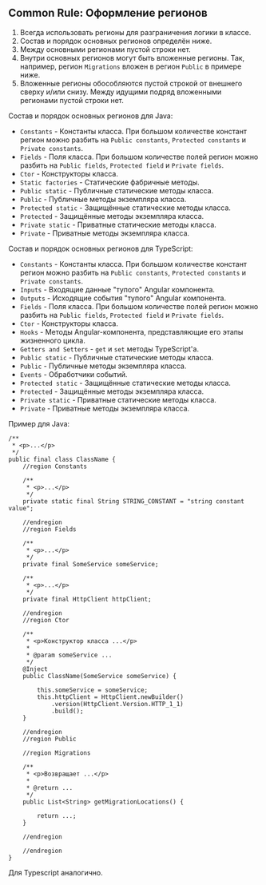 ## Common Rule: Оформление регионов

1. Всегда использовать регионы для разграничения логики в классе.
2. Состав и порядок основных регионов определён ниже.
3. Между основными регионами пустой строки нет.
4. Внутри основных регионов могут быть вложенные регионы. Так, например, регион `Migrations` вложен в регион `Public` в примере ниже.
5. Вложенные регионы обособляются пустой строкой от внешнего сверху и/или снизу. Между идущими подряд вложенными регионами пустой строки нет.

Состав и порядок основных регионов для Java:

- `Constants` - Константы класса. При большом количестве констант регион можно разбить на `Public constants`, `Protected constants` и `Private constants`.
- `Fields` - Поля класса. При большом количестве полей регион можно разбить на `Public fields`, `Protected field` и `Private fields`.
- `Ctor` - Конструкторы класса.
- `Static factories` - Статические фабричные методы.
- `Public static` - Публичные статические методы класса.
- `Public` - Публичные методы экземпляра класса.
- `Protected static` - Защищённые статические методы класса.
- `Protected` - Защищённые методы экземпляра класса.
- `Private static` - Приватные статические методы класса.
- `Private` - Приватные методы экземпляра класса.

Состав и порядок основных регионов для TypeScript:

- `Constants` - Константы класса. При большом количестве констант регион можно разбить на `Public constants`, `Protected constants` и `Private constants`.
- `Inputs` - Входящие данные "тупого" Angular компонента.
- `Outputs` - Исходящие события "тупого" Angular компонента.
- `Fields` - Поля класса. При большом количестве полей регион можно разбить на `Public fields`, `Protected field` и `Private fields`.
- `Ctor` - Конструкторы класса.
- `Hooks` - Методы Angular-компонента, представляющие его этапы жизненного цикла.
- `Getters and Setters` - `get` и `set` методы TypeScript'а.
- `Public static` - Публичные статические методы класса.
- `Public` - Публичные методы экземпляра класса.
- `Events` - Обработчики событий.
- `Protected static` - Защищённые статические методы класса.
- `Protected` - Защищённые методы экземпляра класса.
- `Private static` - Приватные статические методы класса.
- `Private` - Приватные методы экземпляра класса.

Пример для Java:

```
/**
 * <p>...</p>
 */
public final class ClassName {
    //region Constants

    /**
     * <p>...</p>
     */
    private static final String STRING_CONSTANT = "string constant value";

    //endregion
    //region Fields
    
    /**
     * <p>...</p>
     */
    private final SomeService someService;
    
    /**
     * <p>...</p>
     */
    private final HttpClient httpClient;
    
    //endregion
    //region Ctor

    /**
     * <p>Конструктор класса ...</p>
     *
     * @param someService ...
     */
    @Inject
    public ClassName(SomeService someService) {

        this.someService = someService;
        this.httpClient = HttpClient.newBuilder()
            .version(HttpClient.Version.HTTP_1_1)
            .build();
    }

    //endregion
    //region Public

    //region Migrations

    /**
     * <p>Возвращает ...</p>
     *
     * @return ...
     */ 
    public List<String> getMigrationLocations() {

        return ...;
    }

    //endregion

    //endregion
}
```

Для Typescript аналогично.
